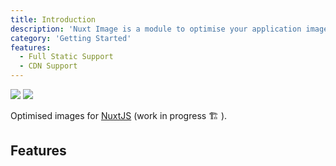 ```yaml
---
title: Introduction
description: 'Nuxt Image is a module to optimise your application images.'
category: 'Getting Started'
features:
  - Full Static Support
  - CDN Support
---
```


<img src="/preview.png" placeholder class="light-img" />
<img src="/preview-dark.png" placeholder class="dark-img" />

Optimised images for [NuxtJS](https://nuxtjs.org) (work in progress 🏗 ).

## Features

<d-list :items="features"></d-list>

